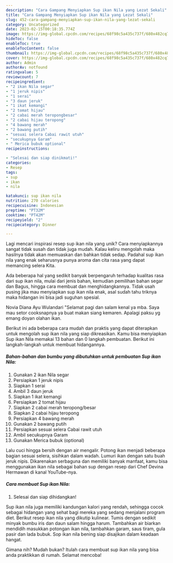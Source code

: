 ```yaml
---
description: "Cara Gampang Menyiapkan Sup ikan Nila yang Lezat Sekali"
title: "Cara Gampang Menyiapkan Sup ikan Nila yang Lezat Sekali"
slug: 452-cara-gampang-menyiapkan-sup-ikan-nila-yang-lezat-sekali
category: Uncategorized
date: 2023-02-15T00:18:35.774Z
image: https://img-global.cpcdn.com/recipes/68f98c5a435c737f/680x482cq70/sup-ikan-nila-foto-resep-utama.jpg
hideToc: false
enableToc: true
enableTocContent: false
thumbnail: https://img-global.cpcdn.com/recipes/68f98c5a435c737f/680x482cq70/sup-ikan-nila-foto-resep-utama.jpg
cover: https://img-global.cpcdn.com/recipes/68f98c5a435c737f/680x482cq70/sup-ikan-nila-foto-resep-utama.jpg
author: Admin
authorAv: notfound
ratingvalue: 5
reviewcount: 7
recipeingredient:
- "2 ikan Nila segar"
- "1 jeruk nipis"
- "1 serai"
- "3 daun jeruk"
- "1 ikat kemangi"
- "2 tomat hijau"
- "2 cabai merah teropongbesar"
- "2 cabai hijau teropong"
- "4 bawang merah"
- "2 bawang putih"
- "sesuai selera Cabai rawit utuh"
- "secukupnya Garam"
- " Merica bubuk optional"
recipeinstructions:

- "Selesai dan siap dinikmati!"
categories:
- Resep
tags:
- sup
- ikan
- nila

katakunci: sup ikan nila 
nutrition: 270 calories
recipecuisine: Indonesian
preptime: "PT32M"
cooktime: "PT42M"
recipeyield: "2"
recipecategory: Dinner

---
```





Lagi mencari inspirasi resep sup ikan nila yang unik? Cara menyiapkannya sangat tidak susah dan tidak juga mudah. Kalau keliru mengolah maka hasilnya tidak akan memuaskan dan bahkan tidak sedap. Padahal sup ikan nila yang enak seharusnya punya aroma dan cita rasa yang dapat memancing selera Kita.





Ada beberapa hal yang sedikit banyak berpengaruh terhadap kualitas rasa dari sup ikan nila, mulai dari jenis bahan, kemudian pemilihan bahan segar dan Bagus, hingga cara membuat dan menghidangkannya. Tidak usah pusing jika mau menyiapkan sup ikan nila enak,      asal sudah tahu triknya maka hidangan ini bisa jadi suguhan spesial.














Novia Diana Ayu Wulandari &#34;Selamat pagi dan salam kenal ya mba. Saya mau setor cooksnapnya ya buat makan siang kemaren. Apalagi paksu yg emang doyan olahan ikan.






Berikut ini ada beberapa cara mudah dan praktis yang dapat diterapkan untuk mengolah sup ikan nila yang siap dikreasikan. Kamu bisa menyiapkan Sup ikan Nila memakai 13 bahan dan 0 langkah pembuatan. Berikut ini langkah-langkah untuk membuat hidangannya.

<!--inarticleads1-->

##### Bahan-bahan dan bumbu yang dibutuhkan untuk pembuatan Sup ikan Nila:

1. Gunakan 2 ikan Nila segar
1. Persiapkan 1 jeruk nipis
1. Siapkan 1 serai
1. Ambil 3 daun jeruk
1. Siapkan 1 ikat kemangi
1. Persiapkan 2 tomat hijau
1. Siapkan 2 cabai merah teropong/besar
1. Siapkan 2 cabai hijau teropong
1. Persiapkan 4 bawang merah
1. Gunakan 2 bawang putih
1. Persiapkan sesuai selera Cabai rawit utuh
1. Ambil secukupnya Garam
1. Gunakan  Merica bubuk (optional)


Lalu cuci hingga bersih dengan air mengalir. Potong ikan menjadi beberapa bagian sesuai selera, sisihkan dalam wadah. Lumuri ikan dengan satu buah jeruk nipis. Dikarenakan serbaguna dan memiliki banyak manfaat, kamu bisa menggunakan ikan nila sebagai bahan sup dengan resep dari Chef Devina Hermawan di kanal YouTube-nya. 

<!--inarticleads2-->

##### Cara membuat Sup ikan Nila:


1. Selesai dan siap dihidangkan!

Sup ikan nila juga memiliki kandungan kalori yang rendah, sehingga cocok sebagai hidangan yang sehat bagi mereka yang sedang menjalani program diet. Berikut resep ikan nila yang dikutip kulinear. Tumis dengan sedikit minyak bumbu iris dan daun salam hingga harum. Tambahkan air biarkan mendidih masukkan potongan ikan nila, tambahkan garam, saus tiram, gula pasir dan lada bubuk. Sop ikan nila bening siap disajikan dalam keadaan hangat. 

Gimana nih? Mudah bukan? Itulah cara membuat sup ikan nila yang bisa anda praktikkan di rumah. Selamat mencoba!
